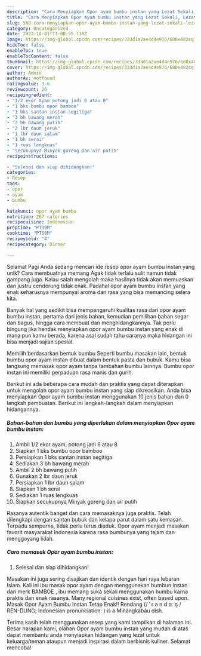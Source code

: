 ```yaml
---
description: "Cara Menyiapkan Opor ayam bumbu instan yang Lezat Sekali, Lezat"
title: "Cara Menyiapkan Opor ayam bumbu instan yang Lezat Sekali, Lezat"
slug: 568-cara-menyiapkan-opor-ayam-bumbu-instan-yang-lezat-sekali-lezat
category: Uncategorized
date: 2022-10-01T11:00:55.118Z
image: https://img-global.cpcdn.com/recipes/333d1a2ae4d4e976/680x482cq70/opor-ayam-bumbu-instan-foto-resep-utama.jpg
hideToc: false
enableToc: true
enableTocContent: false
thumbnail: https://img-global.cpcdn.com/recipes/333d1a2ae4d4e976/680x482cq70/opor-ayam-bumbu-instan-foto-resep-utama.jpg
cover: https://img-global.cpcdn.com/recipes/333d1a2ae4d4e976/680x482cq70/opor-ayam-bumbu-instan-foto-resep-utama.jpg
author: Admin
authorAv: notfound
ratingvalue: 3.6
reviewcount: 20
recipeingredient:
- "1/2 ekor ayam potong jadi 6 atau 8"
- "1 bks bumbu opor bamboo"
- "1 bks santan instan segitiga"
- "3 bh bawang merah"
- "2 bh bawang putih"
- "2 lbr daun jeruk"
- "1 lbr daun salam"
- "1 bh serai"
- "1 ruas lengkuas"
- "secukupnya Minyak goreng dan air putih"
recipeinstructions:

- "Selesai dan siap dihidangkan!"
categories:
- Resep
tags:
- opor
- ayam
- bumbu

katakunci: opor ayam bumbu 
nutrition: 267 calories
recipecuisine: Indonesian
preptime: "PT39M"
cooktime: "PT58M"
recipeyield: "4"
recipecategory: Dinner

---
```



Selamat Pagi Anda sedang mencari ide resep opor ayam bumbu instan yang unik? Cara membuatnya memang Agak tidak terlalu sulit namun tidak gampang juga. Kalau salah mengolah maka hasilnya tidak akan memuaskan dan justru cenderung tidak enak. Padahal opor ayam bumbu instan yang enak seharusnya mempunyai aroma dan rasa yang bisa memancing selera kita.


Banyak hal yang sedikit bisa mempengaruhi kualitas rasa dari opor ayam bumbu instan, pertama dari jenis bahan, kemudian pemilihan bahan segar dan bagus, hingga cara membuat dan menghidangkannya. Tak perlu bingung jika hendak menyiapkan opor ayam bumbu instan yang enak di mana pun kamu berada, karena asal sudah tahu caranya maka hidangan ini bisa menjadi sajian spesial.

Memilih berdasarkan bentuk bumbu Seperti bumbu masakan lain, bentuk bumbu opor ayam instan dibuat dalam bentuk pasta dan bubuk. Kamu bisa langsung memasak opor ayam tanpa tambahan bumbu lainnya. Bumbu opor instan ini memiliki perpaduan rasa manis dan gurih.


Berikut ini ada beberapa cara mudah dan praktis yang dapat diterapkan untuk mengolah opor ayam bumbu instan yang siap dikreasikan. Anda bisa menyiapkan Opor ayam bumbu instan menggunakan 10 jenis bahan dan 0 langkah pembuatan. Berikut ini langkah-langkah dalam menyiapkan hidangannya.

<!--inarticleads1-->

##### Bahan-bahan dan bumbu yang diperlukan dalam menyiapkan Opor ayam bumbu instan:

1. Ambil 1/2 ekor ayam, potong jadi 6 atau 8
1. Siapkan 1 bks bumbu opor bamboo
1. Persiapkan 1 bks santan instan segitiga
1. Sediakan 3 bh bawang merah
1. Ambil 2 bh bawang putih
1. Gunakan 2 lbr daun jeruk
1. Persiapkan 1 lbr daun salam
1. Siapkan 1 bh serai
1. Sediakan 1 ruas lengkuas
1. Siapkan secukupnya Minyak goreng dan air putih


Rasanya autentik banget dan cara memasaknya juga praktis. Telah dilengkapi dengan santan bubuk dan kelapa parut dalam satu kemasan. Terpadu sempurna, tidak perlu terus diaduk. Opor ayam menjadi masakan favorit masyarakat Indonesia karena rasa bumbunya yang tajam dan menggoyang lidah. 

<!--inarticleads2-->

##### Cara memasak Opor ayam bumbu instan:


1. Selesai dan siap dihidangkan!

Masakan ini juga sering disajikan dan identik dengan hari raya lebaran Islam. Kali ini ibu masak opor ayam dengan menggunakan bumbun instan dari merk BAMBOE , ibu memang suka sekali menggunakan bumbu karna praktis dan enak rasanya. Many regional cuisines exist, often based upon. Masak Opor Ayam Bumbu Instan Tetap Enak!! Rendang (/ ˈ r ə n d ɑː ŋ / REN-DUNG; Indonesian pronunciation: ) is a Minangkabau dish. 

Terima kasih telah menggunakan resep yang kami tampilkan di halaman ini. Besar harapan kami, olahan Opor ayam bumbu instan yang mudah di atas dapat membantu anda menyiapkan hidangan yang lezat untuk keluarga/teman ataupun menjadi inspirasi dalam berbisnis kuliner. Selamat mencoba!
